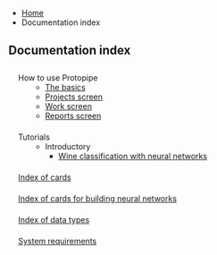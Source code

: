 <style type="text/css">
    #index {
        margin-top: 2em;
        padding-left: 1em;
    }

    #index > li > ul {
        margin-left: 2em;
    }

    #index > li {
        margin-bottom: 1.5em;
    }

    #index > li > i {
        margin-right: 0.25em;
    }
</style>

<ul class="breadcrumb">
    <li><a href="">Home</a></li>
    <li>Documentation index</li>
</ul>

## Documentation index

<ul id="index">
    <li style="list-style-type: none">
        <i class="icon-lifebuoy"></i> How to use Protopipe
        <ul>
            <li><a href="documentation/basics">The basics</a></li>
            <li><a href="documentation/projects_screen">Projects screen</a></li>
            <li><a href="documentation/work_screen">Work screen</a></li>
            <li><a href="documentation/reports_screen">Reports screen</a></li>
        </ul>
    </li>
    <li style="list-style-type: none">
        <i class="icon-guidedog"></i> Tutorials
        <ul>
            <li>
                Introductory
                <ul>
                    <!--<li><a href="tutorials/introductory/SLAVE">Wine classification with SLAVE, a genetic fuzzy system</a></li>-->
                    <li><a href="tutorials/introductory/neural_networks">Wine classification with neural networks</a></li>
                </ul>
            </li>
        </ul>
    </li>
    <li style="list-style-type: none">
        <i class="icon-popup"></i> <a href="cards/">Index of cards</a>
    </li>
    <li style="list-style-type: none">
        <i class="icon-popup"></i> <a href="neural_network_cards/">Index of cards for building neural networks</a>
    </li>
    <li style="list-style-type: none">
        <i class="icon-cubes"></i> <a href="types/">Index of data types</a>
    </li>
    <li style="list-style-type: none">
        <i class="icon-check"></i> <a href="requirements">System requirements</a>
    </li>
</ul>
